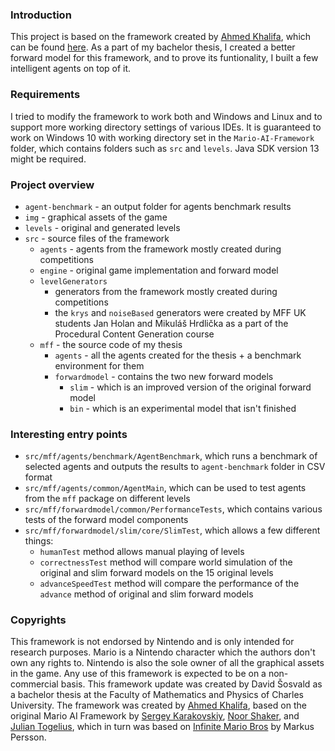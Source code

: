### Introduction
This project is based on the framework created by [Ahmed Khalifa](https://scholar.google.com/citations?user=DRcyg5kAAAAJ&hl=en), which can be found [here](https://github.com/amidos2006/Mario-AI-Framework). As a part of my bachelor thesis, I created a better forward model for this framework, and to prove its funtionality, I built a few intelligent agents on top of it.

### Requirements
I tried to modify the framework to work both and Windows and Linux and to support more working directory settings of various IDEs. It is guaranteed to work on Windows 10 with working directory set in the `Mario-AI-Framework` folder, which contains folders such as `src` and `levels`.  Java SDK version 13 might be required.

### Project overview

- `agent-benchmark` - an output folder for agents benchmark results
- `img` - graphical assets of the game
- `levels` - original and generated levels
- `src` - source files of the framework
  - `agents` - agents from the framework mostly created during competitions
  - `engine` - original game implementation and forward model
  - `levelGenerators`
    -  generators from the framework mostly created during competitions
    - the `krys` and `noiseBased` generators were created by MFF UK students Jan Holan and Mikuláš Hrdlička as a part of the Procedural Content Generation course
  - `mff` - the source code of my thesis
    - `agents` - all the agents created for the thesis + a benchmark environment for them
    - `forwardmodel` - contains the two new forward models
      - `slim` - which is an improved version of the original forward model
      - `bin` - which is an experimental model that isn't finished

### Interesting entry points
- `src/mff/agents/benchmark/AgentBenchmark`, which runs a benchmark of selected agents and outputs the results to `agent-benchmark` folder in CSV format
- `src/mff/agents/common/AgentMain`, which can be used to test agents from the `mff` package on different levels
- `src/mff/forwardmodel/common/PerformanceTests`, which contains various tests of the forward model components
- `src/mff/forwardmodel/slim/core/SlimTest`, which allows a few different things:
	- `humanTest` method allows manual playing of levels
	- `correctnessTest` method will compare world simulation of the original and slim forward models on the 15 original levels
	- `advanceSpeedTest` method will compare the performance of the `advance` method of original and slim forward models

### Copyrights
This framework is not endorsed by Nintendo and is only intended for research purposes. Mario is a Nintendo character which the authors don't own any rights to. Nintendo is also the sole owner of all the graphical assets in the game. Any use of this framework is expected to be on a non-commercial basis. This framework update was created by David Šosvald as a bachelor thesis at the Faculty of Mathematics and Physics of Charles University. The framework was created by [Ahmed Khalifa](https://scholar.google.com/citations?user=DRcyg5kAAAAJ&hl=en), based on the original Mario AI Framework by [Sergey Karakovskiy](https://scholar.google.se/citations?user=6cEAqn8AAAAJ&hl=en), [Noor Shaker](https://scholar.google.com/citations?user=OK9tw1AAAAAJ&hl=en), and [Julian Togelius](https://scholar.google.com/citations?user=lr4I9BwAAAAJ&hl=en), which in turn was based on [Infinite Mario Bros](https://fantendo.fandom.com/wiki/Infinite_Mario_Bros.) by Markus Persson.

